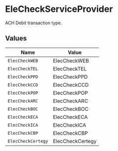 # EleCheckServiceProvider

ACH Debit transaction type.


## Values

| Name               | Value              |
| ------------------ | ------------------ |
| `ElecCheckWEB`     | ElecCheckWEB       |
| `ElecCheckTEL`     | ElecCheckTEL       |
| `ElecCheckPPD`     | ElecCheckPPD       |
| `ElecCheckCCD`     | ElecCheckCCD       |
| `ElecCheckPOP`     | ElecCheckPOP       |
| `ElecCheckARC`     | ElecCheckARC       |
| `ElecCheckBOC`     | ElecCheckBOC       |
| `ElecCheckECA`     | ElecCheckECA       |
| `ElecCheckICA`     | ElecCheckICA       |
| `ElecCheckCBP`     | ElecCheckCBP       |
| `ElecCheckCertegy` | ElecCheckCertegy   |